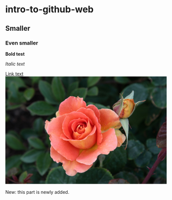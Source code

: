 # intro-to-github-web
## Smaller
### Even smaller

**Bold test**

*Italic text*

[Link text](https://www.google.com/)
![Rose](1081-1271375046TaAF.jpg "Rose") 

New: this part is newly added. 
